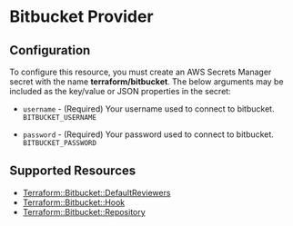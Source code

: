 # Bitbucket Provider

## Configuration

To configure this resource, you must create an AWS Secrets Manager secret with the name **terraform/bitbucket**. The below arguments may be included as the key/value or JSON properties in the secret:

* `username` - (Required) Your username used to connect to bitbucket. `BITBUCKET_USERNAME`

* `password` - (Required) Your password used to connect to bitbucket. `BITBUCKET_PASSWORD`


## Supported Resources

* [Terraform::Bitbucket::DefaultReviewers](docs/providers/bitbucket/DefaultReviewers.md)
* [Terraform::Bitbucket::Hook](docs/providers/bitbucket/Hook.md)
* [Terraform::Bitbucket::Repository](docs/providers/bitbucket/Repository.md)